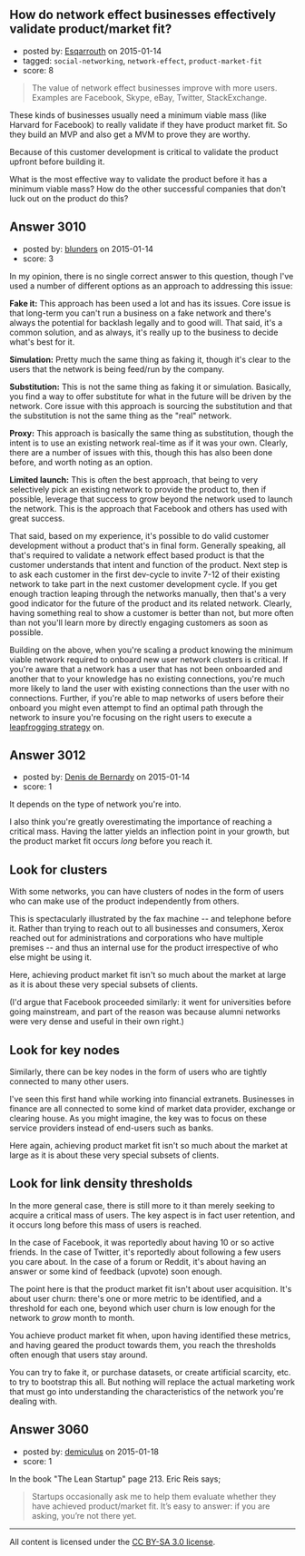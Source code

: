## How do network effect businesses effectively validate product/market fit?

- posted by: [Esqarrouth](https://stackexchange.com/users/3055586/esqarrouth) on 2015-01-14
- tagged: `social-networking`, `network-effect`, `product-market-fit`
- score: 8

<blockquote>
  <p>The value of network effect businesses improve with more users. Examples
  are Facebook, Skype, eBay, Twitter, StackExchange.</p>
</blockquote>

<p>These kinds of businesses usually need a minimum viable mass (like Harvard for Facebook) to really validate if they have product market fit. So they build an MVP and also get a MVM to prove they are worthy.</p>

<p>Because of this customer development is critical to validate the product upfront before building it. </p>

<p>What is the most effective way to validate the product before it has a minimum viable mass? How do the other successful companies that don't luck out on the product do this?</p>



## Answer 3010

- posted by: [blunders](https://stackexchange.com/users/216182/blunders) on 2015-01-14
- score: 3

<p>In my opinion, there is no single correct answer to this question, though I've used a number of different options as an approach to addressing this issue:</p>

<p><strong>Fake it:</strong> This approach has been used a lot and has its issues. Core issue is that long-term you can't run a business on a fake network and there's always the potential for backlash legally and to good will. That said, it's a common solution, and as always, it's really up to the business to decide what's best for it.</p>

<p><strong>Simulation:</strong> Pretty much the same thing as faking it, though it's clear to the users that the network is being feed/run by the company.</p>

<p><strong>Substitution:</strong> This is not the same thing as faking it or simulation. Basically, you find a way to offer substitute for what in the future will be driven by the network. Core issue with this approach is sourcing the substitution and that the substitution is not the same thing as the "real" network.</p>

<p><strong>Proxy:</strong> This approach is basically the same thing as substitution, though the intent is to use an existing network real-time as if it was your own. Clearly, there are a number of issues with this, though this has also been done before, and worth noting as an option.</p>

<p><strong>Limited launch:</strong> This is often the best approach, that being to very selectively pick an existing network to provide the product to, then if possible, leverage that success to grow beyond the network used to launch the network. This is the approach that Facebook and others has used with great success.</p>

<p>That said, based on my experience, it's possible to do valid customer development without a product that's in final form. Generally speaking, all that's required to validate a network effect based product is that the customer understands that intent and function of the product.  Next step is to ask each customer in the first dev-cycle to invite 7-12 of their existing network to take part in the next customer development cycle.  If you get enough traction leaping through the networks manually, then that's a very good indicator for the future of the product and its related network. Clearly, having something real to show a customer is better than not, but more often than not you'll learn more by directly engaging customers as soon as possible. </p>

<p>Building on the above, when you're scaling a product knowing the minimum viable network required to onboard new user network clusters is critical. If you're aware that a network has a user that has not been onboarded and another that to your knowledge has no existing connections, you're much more likely to land the user with existing connections than the user with no connections. Further, if you're able to map networks of users before their onboard you might even attempt to find an optimal path through the network to insure you're focusing on the right users to execute a <a href="http://en.wikipedia.org/wiki/Leapfrogging_%28strategy%29" rel="nofollow">leapfrogging strategy</a> on.</p>



## Answer 3012

- posted by: [Denis de Bernardy](https://stackexchange.com/users/182468/denis-de-bernardy) on 2015-01-14
- score: 1

<p>It depends on the type of network you're into.</p>

<p>I also think you're greatly overestimating the importance of reaching a critical mass. Having the latter yields an inflection point in your growth, but the product market fit occurs <em>long</em> before you reach it.</p>

<h2>Look for clusters</h2>

<p>With some networks, you can have clusters of nodes in the form of users who can make use of the product independently from others.</p>

<p>This is spectacularly illustrated by the fax machine -- and telephone before it. Rather than trying to reach out to all businesses and consumers, Xerox reached out for administrations and corporations who have multiple premises -- and thus an internal use for the product irrespective of who else might be using it.</p>

<p>Here, achieving product market fit isn't so much about the market at large as it is about these very special subsets of clients.</p>

<p>(I'd argue that Facebook proceeded similarly: it went for universities before going mainstream, and part of the reason was because alumni networks were very dense and useful in their own right.)</p>

<h2>Look for key nodes</h2>

<p>Similarly, there can be key nodes in the form of users who are tightly connected to many other users.</p>

<p>I've seen this first hand while working into financial extranets. Businesses in finance are all connected to some kind of market data provider, exchange or clearing house. As you might imagine, the key was to focus on these service providers instead of end-users such as banks.</p>

<p>Here again, achieving product market fit isn't so much about the market at large as it is about these very special subsets of clients.</p>

<h2>Look for link density thresholds</h2>

<p>In the more general case, there is still more to it than merely seeking to acquire a critical mass of users. The key aspect is in fact user retention, and it occurs long before this mass of users is reached.</p>

<p>In the case of Facebook, it was reportedly about having 10 or so active friends. In the case of Twitter, it's reportedly about following a few users you care about. In the case of a forum or Reddit, it's about having an answer or some kind of feedback (upvote) soon enough.</p>

<p>The point here is that the product market fit isn't about user acquisition. It's about user churn: there's one or more metric to be identified, and a threshold for each one, beyond which user churn is low enough for the network to <em>grow</em> month to month.</p>

<p>You achieve product market fit when, upon having identified these metrics, and having geared the product towards them, you reach the thresholds often enough that users stay around.</p>

<p>You can try to fake it, or purchase datasets, or create artificial scarcity, etc. to try to bootstrap this all. But nothing will replace the actual marketing work that must go into understanding the characteristics of the network you're dealing with.</p>



## Answer 3060

- posted by: [demiculus](https://stackexchange.com/users/5264485/demiculus) on 2015-01-18
- score: 1

<p>In the book "The Lean Startup" page 213. Eric Reis says;</p>

<blockquote>
  <p>Startups occasionally ask me to help them evaluate whether they
  have achieved product/market fit. It’s easy to answer: if you are
  asking, you’re not there yet.</p>
</blockquote>




---

All content is licensed under the [CC BY-SA 3.0 license](https://creativecommons.org/licenses/by-sa/3.0/).
